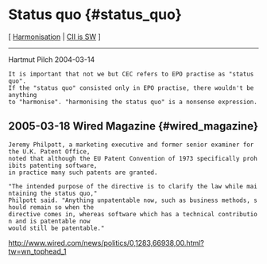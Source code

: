 # Status quo {#status_quo}

\[ [ Harmonisation](HarmonisationEn "wikilink") \| [ CII is
SW](CIIisSwEn "wikilink") \]

------------------------------------------------------------------------

Hartmut Pilch 2004-03-14

`It is important that not we but CEC refers to EPO practise as "status quo".`\
`If the "status quo" consisted only in EPO practise, there wouldn't be anything`\
`to "harmonise". "harmonising the status quo" is a nonsense expression.`

## 2005-03-18 Wired Magazine {#wired_magazine}

`Jeremy Philpott, a marketing executive and former senior examiner for the U.K. Patent Office, `\
`noted that although the EU Patent Convention of 1973 specifically prohibits patenting software, `\
`in practice many such patents are granted.`

`"The intended purpose of the directive is to clarify the law while maintaining the status quo," `\
`Philpott said. "Anything unpatentable now, such as business methods, should remain so when the `\
`directive comes in, whereas software which has a technical contribution and is patentable now `\
`would still be patentable."`

<http://www.wired.com/news/politics/0,1283,66938,00.html?tw=wn_tophead_1>
